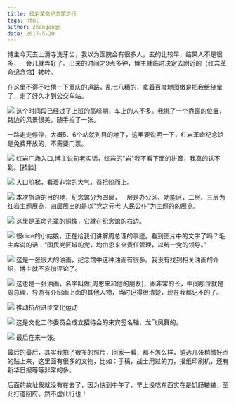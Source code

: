 ```yaml
---
title: 红岩革命纪念馆之行
tags: html
author: zhangangs
date: 2017-5-20
---
```

博主今天去上清寺洗牙齿，我以为医院会有很多人，去的比较早，结果人不是很多，一会儿就弄好了。出来的时间才9点多钟，博主就临时决定去附近的【红岩革命纪念馆】转转。

在这里不得不吐槽一下重庆的道路，乱七八糟的，拿着百度地图嫩是把我给绕晕了，走了好久才到公交车站。


![](http://oxi2boc62.bkt.clouddn.com/5-20-01.jpg)
这个时间段已经过了上班的高峰期，车上的人不多。我挑了一个靠窗的位置，路边的风景很美，随手拍了一张。


一路走走停停，大概5、6个站就到目的地了，这里要说明一下，红岩革命纪念馆是免费开放的，不需要门票。

![](http://oxi2boc62.bkt.clouddn.com/5-20-02.jpg)
红岩广场入口,博主说句老实话，红岩的"岩"我不看下面的拼音，我真的认不到。[捂脸]

![](http://oxi2boc62.bkt.clouddn.com/5-20-03.jpg)
入口阶梯，看着非常的大气，吾拾阶而上。

![](http://oxi2boc62.bkt.clouddn.com/5-20-04.jpg)
本次旅游的目的地，纪念馆分为四层，一层是办公区、功能区，二层、三层为红岩主题展览，四层展出的是以"党之元老 人民公仆"为主题的的展览。

![](http://oxi2boc62.bkt.clouddn.com/5-20-05.jpg)
这里是革命先辈的铜像，它就在纪念馆的右边。

![](http://oxi2boc62.bkt.clouddn.com/5-20-06.jpg)
很nice的小姑娘，正在给我们讲解周总理的事迹。看到图片中的文字了吗？毛主席说的话：“国民党区域的党，均由恩来全责任管理，以统一党的领导。”

![](http://oxi2boc62.bkt.clouddn.com/5-20-07.jpg)
这是一张很大的油画，纪念馆中这种油画有很多。我没有找到相关油画的介绍，博主就不妄加评论了。

![](http://oxi2boc62.bkt.clouddn.com/5-20-08.jpg)
这也是一张油画，名字叫做[周恩来和他的朋友]，画非常的长，中间那位就是周总理，导游有介绍画上面的其他人物，当时记得很清楚，现在我都记不的了。


![](http://oxi2boc62.bkt.clouddn.com/5-20-09.jpg)
推动抗战进步文化运动

![](http://oxi2boc62.bkt.clouddn.com/5-20-10.jpg)
这是文化工作委员会成立招待会的来宾签名轴，龙飞凤舞的。

![](http://oxi2boc62.bkt.clouddn.com/5-20-11.jpg)
最后在来一张。

最后的最后，其实我拍了很多的照片，回家一看，都不怎么样，遴选几张稍微好点的贴上来，这里面有很多的文物，比如：手稿，战士用过的刀，报纸印刷机，还有新华日报等等非常的多。

后面的故址我就没有在去了，因为快到中午了，早上没吃东西实在是饥肠辘辘，至此打道回府。然不虚此行也！